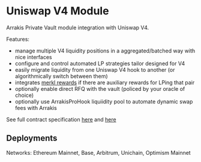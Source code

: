 # Uniswap V4 Module

Arrakis Private Vault module integration with Uniswap V4.

Features:

- manage multiple V4 liquidity positions in a aggregated/batched way with nice interfaces
- configure and control automated LP strategies tailor designed for V4
- easily migrate liquidity from one Uniswap V4 hook to another (or algorithmically switch between them)
- integrates [merkl rewards](https://app.merkl.xyz/) if there are auxiliary rewards for LPing that pair
- optionally enable direct RFQ with the vault (policed by your oracle of choice)
- optionally use ArrakisProHook liquiidity pool to automate dynamic swap fees with Arrakis

See full contract specification [here](text/arrakisModular/technicalReference/modules/implementations/abstract.UniV4StandardModule.md) and [here](text/arrakisModular/technicalReference/modules/implementations/contract.UniV4StandardModulePrivate.md)

## Deployments

Networks: Ethereum Mainnet, Base, Arbitrum, Unichain, Optimism Mainnet

